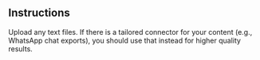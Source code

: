 ## Instructions

Upload any text files. If there is a tailored connector for your content (e.g., WhatsApp chat exports), you should use that instead for higher quality results.